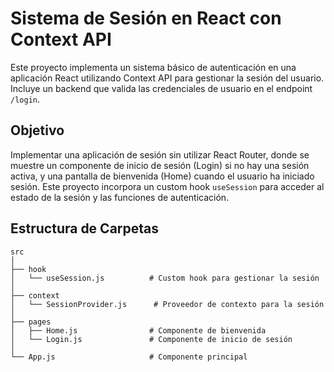 # Sistema de Sesión en React con Context API

Este proyecto implementa un sistema básico de autenticación en una aplicación React utilizando Context API para gestionar la sesión del usuario. Incluye un backend que valida las credenciales de usuario en el endpoint `/login`.

## Objetivo

Implementar una aplicación de sesión sin utilizar React Router, donde se muestre un componente de inicio de sesión (Login) si no hay una sesión activa, y una pantalla de bienvenida (Home) cuando el usuario ha iniciado sesión. Este proyecto incorpora un custom hook `useSession` para acceder al estado de la sesión y las funciones de autenticación.

## Estructura de Carpetas

```plaintext
src
│
├── hook
│   └── useSession.js          # Custom hook para gestionar la sesión
│
├── context
│   └── SessionProvider.js      # Proveedor de contexto para la sesión
│
├── pages
│   ├── Home.js                # Componente de bienvenida
│   └── Login.js               # Componente de inicio de sesión
│
└── App.js                     # Componente principal
```
